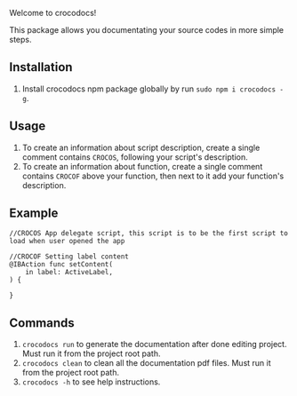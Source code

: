 Welcome to crocodocs!

This package allows you documentating your source codes in more simple steps.

## Installation ##

1. Install crocodocs npm package globally by run ```sudo npm i crocodocs -g```.

## Usage ##

1. To create an information about script description, create a single comment contains ```CROCOS```, following your script's description.
2. To create an information about function, create a single comment contains ```CROCOF``` above your function, then next to it add your function's description.

## Example ##

```
//CROCOS App delegate script, this script is to be the first script to load when user opened the app

//CROCOF Setting label content
@IBAction func setContent( 
    in label: ActiveLabel,
) {
    
}
```

## Commands ##

1. ```crocodocs run``` to generate the documentation after done editing project. Must run it from the project root path.
2. ```crocodocs clean``` to clean all the documentation pdf files. Must run it from the project root path.
3. ```crocodocs -h``` to see help instructions.